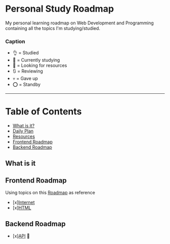 # Personal Study Roadmap

My personal learning roadmap on Web Development and Programming containing all the topics I'm studying/studied. 

### Caption


- :ok_hand: = Studied 
- :memo: = Currently studying 
- :eyes: = Looking for resources
- :arrows_clockwise: = Reviewing
- :skull: =  Gave up
- :o: = Standby



---


# Table of Contents
 - [What is it?](#what-is-it)
 - [Daily Plan](#daily-plan)
 - [Resources](#resources)
 - [Frontend Roadmap](#frontend-roadmap)
 - [Backend Roadmap](#backend-roadmap)

## What is it


## Frontend Roadmap
Using topics on this [Roadmap](https://roadmap.sh/frontend) as reference
- [x][Internet](frontend/internet.md)
- [x][HTML](#html)

## Backend Roadmap
- [x][API](backend/api.md) :memo: